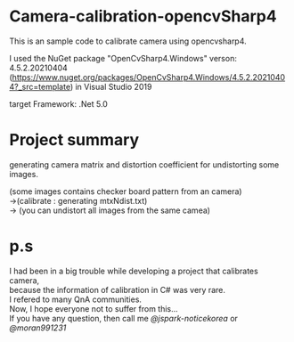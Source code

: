 # Camera-calibration-opencvSharp4
This is an sample code to calibrate camera using opencvsharp4.

I used the NuGet package "OpenCvSharp4.Windows" verson: 4.5.2.20210404  (https://www.nuget.org/packages/OpenCvSharp4.Windows/4.5.2.20210404?_src=template)
in Visual Studio 2019

target Framework: .Net 5.0

# Project summary
generating camera matrix and distortion coefficient for undistorting some images.

(some images contains checker board pattern from an camera)  
->(calibrate : generating mtxNdist.txt)  
-> (you can undistort all images from the same camea) 

# p.s
I had been in a big trouble while developing a project that calibrates camera,  
because the information of calibration in C# was very rare.  
I refered to many QnA communities.  
Now, I hope everyone not to suffer from this...  
If you have any question, then call me *@jspark-noticekorea* or *@moran991231*
